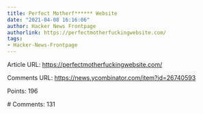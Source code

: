 ```yaml
---
title: Perfect Motherf****** Website
date: "2021-04-08 16:16:06"
author: Hacker News Frontpage
authorlink: https://perfectmotherfuckingwebsite.com/
tags:
- Hacker-News-Frontpage
---
```


<p>Article URL: <a href="https://perfectmotherfuckingwebsite.com/">https://perfectmotherfuckingwebsite.com/</a></p>
<p>Comments URL: <a href="https://news.ycombinator.com/item?id=26740593">https://news.ycombinator.com/item?id=26740593</a></p>
<p>Points: 196</p>
<p># Comments: 131</p>

